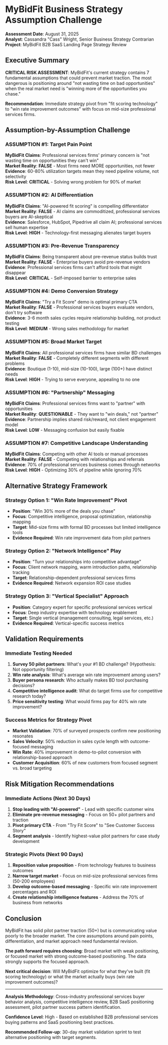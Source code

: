 # MyBidFit Business Strategy Assumption Challenge
**Assessment Date**: August 31, 2025  
**Analyst**: Cassandra "Cass" Wright, Senior Business Strategy Contrarian  
**Project**: MyBidFit B2B SaaS Landing Page Strategy Review

## Executive Summary

**CRITICAL RISK ASSESSMENT**: MyBidFit's current strategy contains 7 fundamental assumptions that could prevent market traction. The most dangerous is positioning around "not wasting time on bad opportunities" when the real market need is "winning more of the opportunities you chase."

**Recommendation**: Immediate strategy pivot from "fit scoring technology" to "win rate improvement outcomes" with focus on mid-size professional services firms.

## Assumption-by-Assumption Challenge

### ASSUMPTION #1: Target Pain Point
**MyBidFit Claims**: Professional services firms' primary concern is "not wasting time on opportunities they can't win"  
**Market Reality**: **FALSE** - Most firms need MORE opportunities, not fewer  
**Evidence**: 60-80% utilization targets mean they need pipeline volume, not selectivity  
**Risk Level**: **CRITICAL** - Solving wrong problem for 90% of market

### ASSUMPTION #2: AI Differentiation  
**MyBidFit Claims**: "AI-powered fit scoring" is compelling differentiator  
**Market Reality**: **FALSE** - AI claims are commoditized, professional services buyers are AI-skeptical  
**Evidence**: Salesforce, HubSpot, Pipedrive all claim AI; professional services sell human expertise  
**Risk Level**: **HIGH** - Technology-first messaging alienates target buyers

### ASSUMPTION #3: Pre-Revenue Transparency
**MyBidFit Claims**: Being transparent about pre-revenue status builds trust  
**Market Reality**: **FALSE** - Enterprise buyers avoid pre-revenue vendors  
**Evidence**: Professional services firms can't afford tools that might disappear  
**Risk Level**: **CRITICAL** - Self-imposed barrier to enterprise sales

### ASSUMPTION #4: Demo Conversion Strategy
**MyBidFit Claims**: "Try a Fit Score" demo is optimal primary CTA  
**Market Reality**: **FALSE** - Professional services buyers evaluate vendors, don't try software  
**Evidence**: 3-6 month sales cycles require relationship building, not product testing  
**Risk Level**: **MEDIUM** - Wrong sales methodology for market

### ASSUMPTION #5: Broad Market Target
**MyBidFit Claims**: All professional services firms have similar BD challenges  
**Market Reality**: **FALSE** - Completely different segments with different problems  
**Evidence**: Boutique (1-10), mid-size (10-100), large (100+) have distinct needs  
**Risk Level**: **HIGH** - Trying to serve everyone, appealing to no one

### ASSUMPTION #6: "Partnership" Messaging
**MyBidFit Claims**: Professional services firms want to "partner" with opportunities  
**Market Reality**: **QUESTIONABLE** - They want to "win deals," not "partner"  
**Evidence**: Partnership implies shared risk/reward, not client engagement model  
**Risk Level**: **LOW** - Messaging confusion but easily fixable

### ASSUMPTION #7: Competitive Landscape Understanding
**MyBidFit Claims**: Competing with other AI tools or manual processes  
**Market Reality**: **FALSE** - Competing with relationships and referrals  
**Evidence**: 70% of professional services business comes through networks  
**Risk Level**: **HIGH** - Optimizing 30% of pipeline while ignoring 70%

## Alternative Strategy Framework

### Strategy Option 1: "Win Rate Improvement" Pivot
- **Position**: "Win 30% more of the deals you chase"  
- **Focus**: Competitive intelligence, proposal optimization, relationship mapping
- **Target**: Mid-size firms with formal BD processes but limited intelligence tools
- **Evidence Required**: Win rate improvement data from pilot partners

### Strategy Option 2: "Network Intelligence" Play  
- **Position**: "Turn your relationships into competitive advantage"
- **Focus**: Client network mapping, warm introduction paths, relationship tracking
- **Target**: Relationship-dependent professional services firms
- **Evidence Required**: Network expansion ROI case studies

### Strategy Option 3: "Vertical Specialist" Approach
- **Position**: Category expert for specific professional services vertical
- **Focus**: Deep industry expertise with technology enablement
- **Target**: Single vertical (management consulting, legal services, etc.)
- **Evidence Required**: Vertical-specific success metrics

## Validation Requirements

### Immediate Testing Needed
1. **Survey 50 pilot partners**: What's your #1 BD challenge? (Hypothesis: Not opportunity filtering)
2. **Win rate analysis**: What's average win rate improvement among users?
3. **Buyer persona research**: Who actually makes BD tool purchasing decisions?
4. **Competitive intelligence audit**: What do target firms use for competitive research today?
5. **Price sensitivity testing**: What would firms pay for 40% win rate improvement?

### Success Metrics for Strategy Pivot
- **Market Validation**: 70% of surveyed prospects confirm new positioning resonates
- **Sales Velocity**: 50% reduction in sales cycle length with outcome-focused messaging  
- **Win Rate**: 40% improvement in demo-to-pilot conversion with relationship-based approach
- **Customer Acquisition**: 60% of new customers from focused segment vs. broad targeting

## Risk Mitigation Recommendations

### Immediate Actions (Next 30 Days)
1. **Stop leading with "AI-powered"** - Lead with specific customer wins
2. **Eliminate pre-revenue messaging** - Focus on 50+ pilot partners and traction  
3. **Pivot primary CTA** - From "Try Fit Score" to "See Customer Success Story"
4. **Segment analysis** - Identify highest-value pilot partners for case study development

### Strategic Pivots (Next 90 Days)  
1. **Reposition value proposition** - From technology features to business outcomes
2. **Narrow target market** - Focus on mid-size professional services firms (50-200 employees)
3. **Develop outcome-based messaging** - Specific win rate improvement percentages and ROI
4. **Create relationship intelligence features** - Address the 70% of business from networks

## Conclusion

MyBidFit has solid pilot partner traction (50+) but is communicating value poorly to the broader market. The core assumptions around pain points, differentiation, and market approach need fundamental revision.

**The path forward requires choosing**: Broad market with weak positioning, or focused market with strong outcome-based positioning. The data strongly supports the focused approach.

**Next critical decision**: Will MyBidFit optimize for what they've built (fit scoring technology) or what the market actually buys (win rate improvement outcomes)?

---

**Analysis Methodology**: Cross-industry professional services buyer behavior analysis, competitive intelligence review, B2B SaaS positioning assessment, pilot partner success pattern identification.

**Confidence Level**: High - Based on established B2B professional services buying patterns and SaaS positioning best practices.

**Recommended Follow-up**: 30-day market validation sprint to test alternative positioning with target segments.